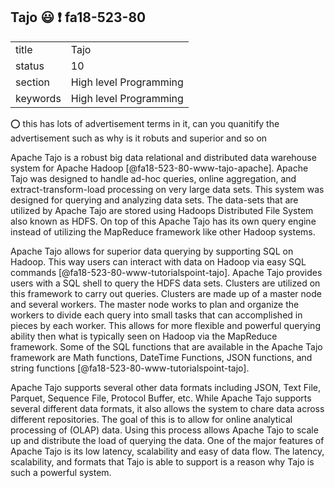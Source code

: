 ## Tajo :smiley: :exclamation: fa18-523-80


|          |                        |
| -------- | ---------------------- |
| title    | Tajo                    | 
| status   | 10                     |
| section  | High level Programming |
| keywords | High level Programming |

:o: this has lots of advertisement terms in it, can you quanitify the advertisement such as why is it robuts and superior and so on 

Apache Tajo is a robust big data relational and distributed data
warehouse system for Apache Hadoop [@fa18-523-80-www-tajo-apache].
Apache Tajo was designed to handle ad-hoc queries, online aggregation,
and extract-transform-load processing on very large data sets. This
system was designed for querying and analyzing data sets. The
data-sets that are utilized by Apache Tajo are stored using Hadoops
Distributed File System also known as HDFS. On top of this Apache Tajo
has its own query engine instead of utilizing the MapReduce framework
like other Hadoop systems.

Apache Tajo allows for superior data querying by supporting SQL on
Hadoop. This way users can interact with data on Hadoop via easy SQL
commands [@fa18-523-80-www-tutorialspoint-tajo]. Apache Tajo provides
users with a SQL shell to query the HDFS data sets. Clusters are
utilized on this framework to carry out queries. Clusters are made up
of a master node and several workers. The master node works to plan
and organize the workers to divide each query into small tasks that
can accomplished in pieces by each worker. This allows for more
flexible and powerful querying ability then what is typically seen on
Hadoop via the MapReduce framework. Some of the SQL functions that are
available in the Apache Tajo framework are Math functions, DateTime
Functions, JSON functions, and string functions
[@fa18-523-80-www-tutorialspoint-tajo].

Apache Tajo supports several other data formats including JSON, Text
File, Parquet, Sequence File, Protocol Buffer, etc. While Apache Tajo
supports several different data formats, it also allows the system to
chare data across different repositories. The goal of this is to allow
for online analytical processing of (OLAP) data. Using this process
allows Apache Tajo to scale up and distribute the load of querying the
data. One of the major features of Apache Tajo is its low latency,
scalability and easy of data flow. The latency, scalability, and
formats that Tajo is able to support is a reason why Tajo is such a
powerful system.
